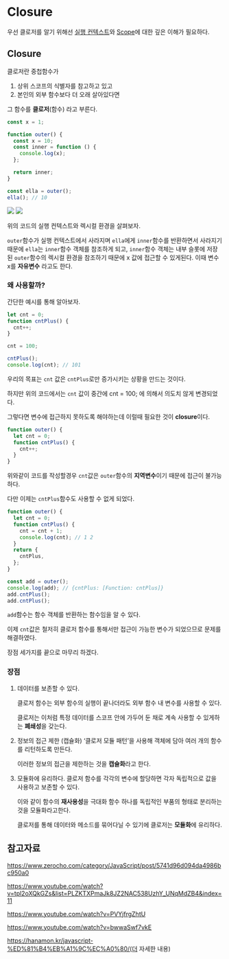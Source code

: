 # Closure

우선 클로저를 알기 위해선 [실행 컨텍스트](./context.md)와 [Scope](./scope.md)에 대한 깊은 이해가 필요하다.

## Closure

클로저란 중첩함수가

1. 상위 스코프의 식별자를 참고하고 있고
2. 본인의 외부 함수보다 더 오래 살아있다면

그 함수를 **클로저**(함수) 라고 부른다.

```js
const x = 1;

function outer() {
  const x = 10;
  const inner = function () {
    console.log(x);
  };

  return inner;
}

const ella = outer();
ella(); // 10
```

<img src="https://i.postimg.cc/ZnrMNRcJ/image.png">

<img src="https://i.postimg.cc/vBvP8jHm/image.png">

위의 코드의 실행 컨텍스트와 렉시컬 환경을 살펴보자.

`outer`함수가 실행 컨텍스트에서 사라지며 `ella`에게 `inner`함수를 반환하면서 사라지기 때문에 `ella`는 `inner`함수 객체를 참조하게 되고, `inner`함수 객체는 내부 슬롯에 저장된 `outer`함수의 렉시컬 환경을 참조하기 때문에 x 값에 접근할 수 있게된다. 이때 변수 x를 **자유변수** 라고도 한다.

### 왜 사용할까?

간단한 예시를 통해 알아보자.

```js
let cnt = 0;
function cntPlus() {
  cnt++;
}

cnt = 100;

cntPlus();
console.log(cnt); // 101
```

우리의 목표는 `cnt` 값은 `cntPlus`로만 증가시키는 상황을 만드는 것이다.

하지만 위의 코드에서는 `cnt` 값이 중간에 cnt = 100; 에 의해서 의도치 않게 변경되었다.

그렇다면 변수에 접근하지 못하도록 해야하는데 이럴때 필요한 것이 **closure**이다.

```js
function outer() {
  let cnt = 0;
  function cntPlus() {
    cnt++;
  }
}
```

위와같이 코드를 작성할경우 `cnt`값은 `outer`함수의 **지역변수**이기 때문에 접근이 불가능하다.

다만 이제는 `cntPlus`함수도 사용할 수 없게 되었다.

```js
function outer() {
  let cnt = 0;
  function cntPlus() {
    cnt = cnt + 1;
    console.log(cnt); // 1 2
  }
  return {
    cntPlus,
  };
}

const add = outer();
console.log(add); // {cntPlus: [Function: cntPlus]}
add.cntPlus();
add.cntPlus();
```

`add`함수는 함수 객체를 반환하는 함수임을 알 수 있다.

이제 `cnt`값은 철저히 클로저 함수를 통해서만 접근이 가능한 변수가 되었으므로 문제를 해결하였다.

장점 세가지를 끝으로 마무리 하겠다.

### 장점

1. 데이터를 보존할 수 있다.

   클로저 함수는 외부 함수의 실행이 끝나더라도 외부 함수 내 변수를 사용할 수 있다.

   클로저는 이처럼 특정 데이터를 스코프 안에 가두어 둔 채로 계속 사용할 수 있게하는 **폐쇄성**을 갖는다.

2. 정보의 접근 제한 (캡슐화)
   ‘클로저 모듈 패턴’을 사용해 객체에 담아 여러 개의 함수를 리턴하도록 만든다.

   이러한 정보의 접근을 제한하는 것을 **캡슐화**라고 한다.

3. 모듈화에 유리하다.
   클로저 함수를 각각의 변수에 할당하면 각자 독립적으로 값을 사용하고 보존할 수 있다.

   이와 같이 함수의 **재사용성**을 극대화 함수 하나를 독립적인 부품의 형태로 분리하는 것을 모듈화라고한다.

   클로저를 통해 데이터와 메소드를 묶어다닐 수 있기에 클로저는 **모듈화**에 유리하다.

## 참고자료

https://www.zerocho.com/category/JavaScript/post/5741d96d094da4986bc950a0

https://www.youtube.com/watch?v=tpl2oXQkGZs&list=PLZKTXPmaJk8JZ2NAC538UzhY_UNqMdZB4&index=11

https://www.youtube.com/watch?v=PVYjfrgZhtU

https://www.youtube.com/watch?v=bwwaSwf7vkE

https://hanamon.kr/javascript-%ED%81%B4%EB%A1%9C%EC%A0%80/(더 자세한 내용)
